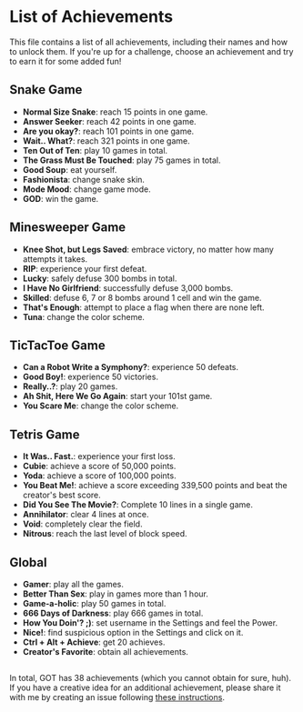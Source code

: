 # List of Achievements

This file contains a list of all achievements, including their names and how to unlock them.
If you're up for a challenge, choose an achievement and try to earn it for some added fun!


## Snake Game

- **Normal Size Snake**: reach 15 points in one game.
- **Answer Seeker**: reach 42 points in one game.
- **Are you okay?**: reach 101 points in one game.
- **Wait.. What?**: reach 321 points in one game.
- **Ten Out of Ten**: play 10 games in total.
- **The Grass Must Be Touched**: play 75 games in total.
- **Good Soup**: eat yourself.
- **Fashionista**: change snake skin.
- **Mode Mood**: change game mode.
- **GOD**: win the game.


## Minesweeper Game

- **Knee Shot, but Legs Saved**: embrace victory, no matter how many attempts it takes.
- **RIP**: experience your first defeat.
- **Lucky**: safely defuse 300 bombs in total.
- **I Have No Girlfriend**: successfully defuse 3,000 bombs.
- **Skilled**: defuse 6, 7 or 8 bombs around 1 cell and win the game.
- **That's Enough**: attempt to place a flag when there are none left.
- **Tuna**: change the color scheme.


## TicTacToe Game

- **Can a Robot Write a Symphony?**: experience 50 defeats.
- **Good Boy!**: experience 50 victories.
- **Really..?**: play 20 games.
- **Ah Shit, Here We Go Again**: start your 101st game.
- **You Scare Me**: change the color scheme.



## Tetris Game

- **It Was.. Fast.**: experience your first loss.
- **Cubie**: achieve a score of 50,000 points.
- **Yoda**: achieve a score of 100,000 points.
- **You Beat Me!**: achieve a score exceeding 339,500 points and beat the creator's best score.
- **Did You See The Movie?**: Complete 10 lines in a single game.
- **Annihilator**: clear 4 lines at once.
- **Void**: completely clear the field.
- **Nitrous**: reach the last level of block speed.


## Global

- **Gamer**: play all the games.
- **Better Than Sex**: play in games more than 1 hour.
- **Game-a-holic**: play 50 games in total.
- **666 Days of Darkness**: play 666 games in total.
- **How You Doin'? ;)**: set username in the Settings and feel the Power.
- **Nice!**: find suspicious option in the Settings and click on it.
- **Ctrl + Alt + Achieve**: get 20 achieves.
- **Creator's Favorite**: obtain all achievements.


##

In total, GOT has 38 achievements (which you cannot obtain for sure, huh).
If you have a creative idea for an additional achievement, please share it with me by creating an issue following 
[these instructions](https://github.com/zluuba/games-of-terminal/tree/main/docs/issue-reporting-guide.md).
